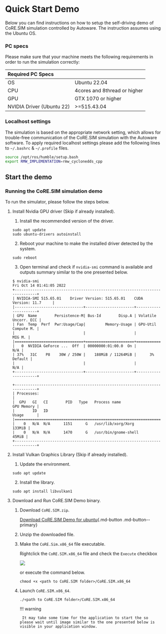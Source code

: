 # Quick Start Demo

Below you can find instructions on how to setup the self-driving demo of CoRE.SIM simulation controlled by Autoware.
The instruction assumes using the Ubuntu OS.

### PC specs

Please make sure that your machine meets the following requirements in order to run the simulation correctly:

|Required PC Specs||
|:--|:--|
|OS|Ubuntu 22.04|
|CPU|4cores and 8thread or higher|
|GPU|GTX 1070 or higher|
|NVIDIA Driver (Ubuntu 22)|>=515.43.04|


### Localhost settings

The simulation is based on the appropriate network setting, which allows for trouble-free communication of the CoRE.SIM simulation with the Autoware software.
To apply required localhost settings please add the following lines to `~/.bashrc` & `~/.profile` files.

``` bash
source /opt/ros/humble/setup.bash
export RMW_IMPLEMENTATION=rmw_cyclonedds_cpp
```

## Start the demo

### Running the CoRE.SIM simulation demo

To run the simulator, please follow the steps below.

1. Install Nvidia GPU driver (Skip if already installed).
    1. Install the recommended version of the driver.
    ```
    sudo apt update
    sudo ubuntu-drivers autoinstall
    ```
    2. Reboot your machine to make the installed driver detected by the system.
    ```
    sudo reboot
    ```
    3. Open terminal and check if `nvidia-smi` command is available and outputs summary similar to the one presented below.
    ```
    $ nvidia-smi 
    Fri Oct 14 01:41:05 2022       
    +-----------------------------------------------------------------------------+
    | NVIDIA-SMI 515.65.01    Driver Version: 515.65.01    CUDA Version: 11.7     |
    |-------------------------------+----------------------+----------------------+
    | GPU  Name        Persistence-M| Bus-Id        Disp.A | Volatile Uncorr. ECC |
    | Fan  Temp  Perf  Pwr:Usage/Cap|         Memory-Usage | GPU-Util  Compute M. |
    |                               |                      |               MIG M. |
    |===============================+======================+======================|
    |   0  NVIDIA GeForce ...  Off  | 00000000:01:00.0  On |                  N/A |
    | 37%   31C    P8    30W / 250W |    188MiB / 11264MiB |      3%      Default |
    |                               |                      |                  N/A |
    +-------------------------------+----------------------+----------------------+

    +-----------------------------------------------------------------------------+
    | Processes:                                                                  |
    |  GPU   GI   CI        PID   Type   Process name                  GPU Memory |
    |        ID   ID                                                   Usage      |
    |=============================================================================|
    |    0   N/A  N/A      1151      G   /usr/lib/xorg/Xorg                133MiB |
    |    0   N/A  N/A      1470      G   /usr/bin/gnome-shell               45MiB |
    +-----------------------------------------------------------------------------+
    ```

2. Install Vulkan Graphics Library (Skip if already installed).
    1. Update the environment.
    ```
    sudo apt update
    ```
    2. Install the library.
    ```
    sudo apt install libvulkan1
    ```

3. Download and Run CoRE.SIM Demo binary.

    1. Download `CoRE.SIM.zip`.

        [Download CoRE.SIM Demo for ubuntu](https://github.com/StrayedCats/CoRE.SIM/releases){.md-button .md-button--primary}
    
    2. Unzip the downloaded file.

    3. Make the `CoRE.Sim.x86_64` file executable.

        Rightclick the `CoRE.SIM.x86_64` file and check the `Execute` checkbox

        ![](Image_1.png)

        or execute the command below.

        ```
        chmod +x <path to CoRE.SIM folder>/CoRE.SIM.x86_64
        ```

    4. Launch `CoRE.SIM.x86_64`.
        ```
        ./<path to CoRE.SIM folder>/CoRE.SIM.x86_64
        ``` 
        
        !!! warning
        
            It may take some time for the application to start the so please wait until image similar to the one presented below is visible in your application window.